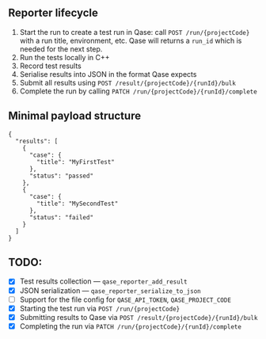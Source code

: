 ## Reporter lifecycle

1. Start the run to create a test run in Qase: call `POST /run/{projectCode}` with a run title, environment, etc. Qase will returns a `run_id` which is needed for the next step.
2. Run the tests locally in C++
3. Record test results
4. Serialise results into JSON in the format Qase expects
5. Submit all results using `POST /result/{projectCode}/{runId}/bulk`
6. Complete the run by calling `PATCH /run/{projectCode}/{runId}/complete`

## Minimal payload structure

```
{
  "results": [
    {
      "case": {
        "title": "MyFirstTest"
      },
      "status": "passed"
    },
    {
      "case": {
        "title": "MySecondTest"
      },
      "status": "failed"
    }
  ]
}
```

## TODO:

- [x] Test results collection — `qase_reporter_add_result`
- [x] JSON serialization — `qase_reporter_serialize_to_json`
- [ ] Support for the file config for `QASE_API_TOKEN`, `QASE_PROJECT_CODE`
- [x] Starting the test run via `POST /run/{projectCode}`
- [x] Submitting results to Qase via `POST /result/{projectCode}/{runId}/bulk`
- [x] Completing the run via `PATCH /run/{projectCode}/{runId}/complete`
